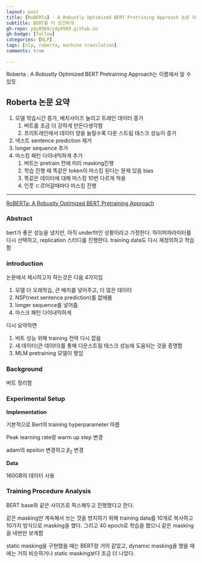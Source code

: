 ```yaml
---
layout: post
title: [RoBERTa] - A Robustly Optimized BERT Pretrining Approach 논문 리뷰
subtitle: BERT를 더 강건하게
gh-repo: ydy8989/ydy8989.github.io
gh-badge: [follow]
categories: [NLP]
tags: [nlp, roberta, machine translation]
comments: true

---
```


Roberta : A Robustly Optimized BERT Pretraining Approach는 이름에서 알 수 있듯  



## Roberta 논문 요약

1. 모델 학습시간 증가, 배치사이즈 늘리고 트레인 데이터 증가
	1. 버트를 조금 더 강하게 만든다생각함
	2. 프리트레인에서 데이터 양을 늘릴수록 다운 스트림 태스크 성능이 증가
2. 넥스트 sentence prediction 제거
3. longer sequence 추가
4. 마스킹 패턴 다이내믹하게 추가
	1. 버트는 pretrain 전에 미리 masking진행
	2. 학습 진행 때 똑같은 token이 마스킹 된다는 문제 있음 bias
	3. 똑같은 데이터에 대해 마스킹 10번 다르게 적용
	4. 인풋 ㄷ르어갈때마다 마스킹 진행



---

[RoBERTa: A Robustly Optimized BERT Pretraining Approach](https://arxiv.org/abs/1907.11692)

### Abstract

bert가 좋은 성능을 냈지만, 아직 underfit인 상황이라고 가정한다. 하이퍼파라미터를 다시 선택하고, replication 스터디를 진행한다. training data도 다시 재정의하고 학습함



### introduction

논문에서 제시하고자 하는것은 다음 4가지임

1. 모델 더 오래학습, 큰 배치를 넣어주고, 더 많은 데이터
2. NSP(next sentence prediction)를 없애봄 
3. longer sequence를 넣어줌
4. 마스크 패턴 다이내믹하게 

다시 요약하면

1. 버트 성능 위해 training 전략 다시 잡음
2. 새 데이터(큰 데이터)를 통해 다운스트림 태스크 성능에 도움되는 것을 증명함
3. MLM pretraining 모델이 짱임



### Background

버트 정리함



### Experimental Setup

**Implementation**

기본적으로 Bert의 training hyperparameter 따름

Peak learning rate랑 warm up step 변경

adam의 epsilon 변경하고 $\beta_2$ 변경 



**Data**

160GB의 데이터 사용



### Training Procedure Analysis

BERT base와 같은 사이즈로 픽스해두고 진행했다고 한다.

같은 masking만 계속해서 쓰는 것을 방지하기 위해 training data를 10개로 복사하고 10가지 방식으로 masking을 했다. 그리고 40 epoch로 학습을 했으니 같은 masking을 네번만 보게함

static masking을 구현했을 때는 BERT랑 거의 같았고, dynamic masking을 했을 때에는 거의 비슷하거나 static masking보다 조금 더 나았다.



